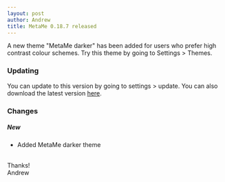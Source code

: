 ```yaml
---
layout: post
author: Andrew
title: MetaMe 0.18.7 released
---
```


A new theme "MetaMe darker" has been added for users who prefer high contrast colour schemes. Try this theme by going to Settings > Themes.

### Updating

You can update to this version by going to settings > update. You can also download the latest version [here](/download.html).

### Changes

##### New
- Added MetaMe darker theme

<br/>
Thanks!
<br/>
Andrew
